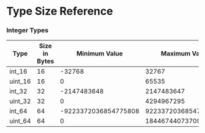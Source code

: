 # Type Size Reference

### Integer Types

| Type | Size in Bytes | Minimum Value | Maximum Value |
| ---- | ------------- | ------------- | ------------- |
| int_16 | 16 | -32768 | 32767 |
| uint_16 | 16 | 0 | 65535 |
| int_32 | 32 | -2147483648 | 2147483647 |
| uint_32 | 32 | 0 | 4294967295 |
| int_64 | 64 | -9223372036854775808 | 9223372036854775807 |
| uint_64 | 64 | 0 | 18446744073709551615 |


